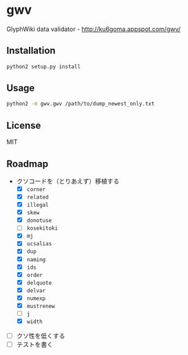 # gwv
GlyphWiki data validator - http://ku6goma.appspot.com/gwv/

## Installation

```sh
python2 setup.py install
```


## Usage

```sh
python2 -m gwv.gwv /path/to/dump_newest_only.txt
```


## License

MIT


## Roadmap

- クソコードを（とりあえず）移植する
  - [x] `corner`
  - [x] `related`
  - [x] `illegal`
  - [x] `skew`
  - [x] `donotuse`
  - [ ] `kosekitoki`
  - [x] `mj`
  - [x] `ucsalias`
  - [x] `dup`
  - [x] `naming`
  - [x] `ids`
  - [x] `order`
  - [x] `delquote`
  - [x] `delvar`
  - [x] `numexp`
  - [x] `mustrenew`
  - [ ] `j`
  - [x] `width`
- [ ] クソ性を低くする
- [ ] テストを書く
